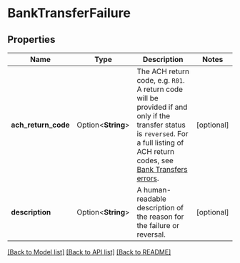 # BankTransferFailure

## Properties

Name | Type | Description | Notes
------------ | ------------- | ------------- | -------------
**ach_return_code** | Option<**String**> | The ACH return code, e.g. `R01`.  A return code will be provided if and only if the transfer status is `reversed`. For a full listing of ACH return codes, see [Bank Transfers errors](https://plaid.com/docs/errors/bank-transfers/#ach-return-codes). | [optional]
**description** | Option<**String**> | A human-readable description of the reason for the failure or reversal. | [optional]

[[Back to Model list]](../README.md#documentation-for-models) [[Back to API list]](../README.md#documentation-for-api-endpoints) [[Back to README]](../README.md)


